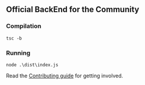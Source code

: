 ## Official BackEnd for the Community 

### Compilation
`tsc -b`

### Running
 `node .\dist\index.js`

 Read the [Contributing guide](https://www.github.com/rayyan21d/gdsc-backend/Contributing.md) for getting involved.
